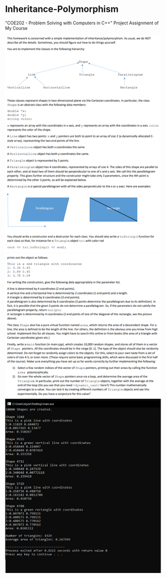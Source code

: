 # Inheritance-Polymorphism
"COE202 - Problem Solving with Computers in C++" Project Assignment of My Course

![Screenshot](1.png)
![Screenshot](2.png)
![Screenshot](result.png)
